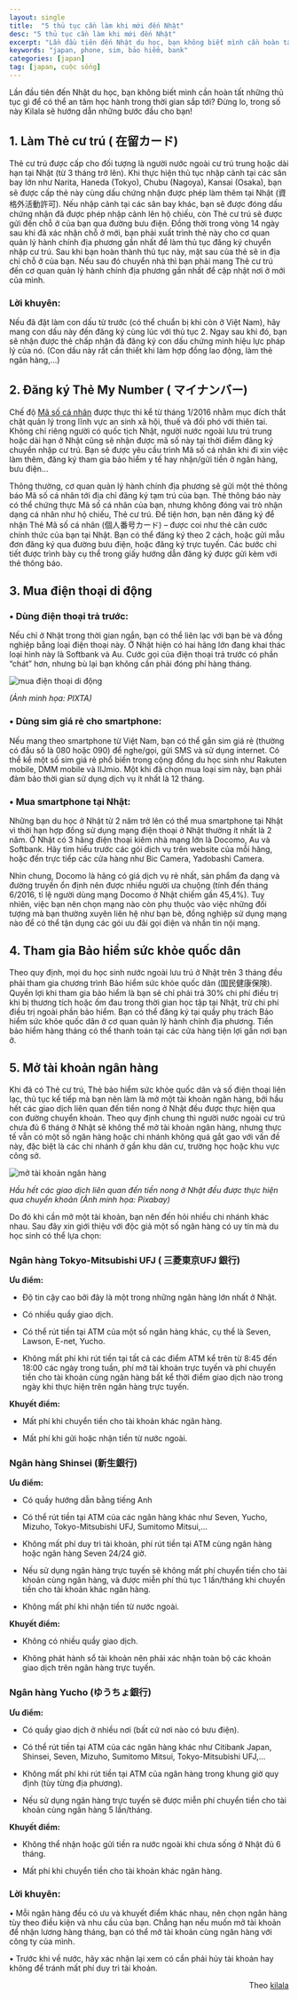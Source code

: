 ```yaml
---
layout: single
title:  "5 thủ tục cần làm khi mới đến Nhật"
desc: "5 thủ tục cần làm khi mới đến Nhật"
excerpt: "Lần đầu tiên đến Nhật du học, bạn không biết mình cần hoàn tất những thủ tục gì để có thể an tâm học hành trong thời gian sắp tới? Đừng lo, trong số này Kilala sẽ hướng dẫn những bước đầu cho bạn!"
keywords: "japan, phone, sim, bảo hiểm, bank"
categories: [japan]
tag: [japan, cuộc sống]
---
```


Lần đầu tiên đến Nhật du học, bạn không biết mình cần hoàn tất những thủ tục gì để có thể an tâm học hành trong thời gian sắp tới? Đừng lo, trong số này Kilala sẽ hướng dẫn những bước đầu cho bạn!

## 1\. Làm Thẻ cư trú ( 在留カード)

Thẻ cư trú được cấp cho đối tượng là người nước ngoài cư trú trung hoặc dài hạn tại Nhật (từ 3 tháng trở lên). Khi thực hiện thủ tục nhập cảnh tại các sân bay lớn như Narita, Haneda (Tokyo), Chubu (Nagoya), Kansai (Osaka), bạn sẽ được cấp thẻ này cùng dấu chứng nhận được phép làm thêm tại Nhật (資格外活動許可). Nếu nhập cảnh tại các sân bay khác, bạn sẽ được đóng dấu chứng nhận đã được phép nhập cảnh lên hộ chiếu, còn Thẻ cư trú sẽ được gửi đến chỗ ở của bạn qua đường bưu điện. Đồng thời trong vòng 14 ngày sau khi đã xác nhận chỗ ở mới, bạn phải xuất trình thẻ này cho cơ quan quản lý hành chính địa phương gần nhất để làm thủ tục đăng ký chuyển nhập cư trú. Sau khi bạn hoàn thành thủ tục này, mặt sau của thẻ sẽ in địa chỉ chỗ ở của bạn. Nếu sau đó chuyển nhà thì bạn phải mang Thẻ cư trú đến cơ quan quản lý hành chính địa phương gần nhất để cập nhật nơi ở mới của mình.

### Lời khuyên:

Nếu đã đặt làm con dấu từ trước (có thể chuẩn bị khi còn ở Việt Nam), hãy mang con dấu này đến đăng ký cùng lúc với thủ tục 2\. Ngay sau khi đó, bạn sẽ nhận được thẻ chấp nhận đã đăng ký con dấu chứng minh hiệu lực pháp lý của nó. (Con dấu này rất cần thiết khi làm hợp đồng lao động, làm thẻ ngân hàng,...)

## 2\. Đăng ký Thẻ My Number ( マイナンバー)

Chế độ [Mã số cá nhân](http://www.kilala.vn/du-hoc-nhat/du-hoc-sinh-tai-nhat-ban-se-bi-quan-ly-gio-lam-them.html) được thực thi kể từ tháng 1/2016 nhằm mục đích thắt chặt quản lý trong lĩnh vực an sinh xã hội, thuế và đối phó với thiên tai. Không chỉ riêng người có quốc tịch Nhật, người nước ngoài lưu trú trung hoặc dài hạn ở Nhật cũng sẽ nhận được mã số này tại thời điểm đăng ký chuyển nhập cư trú. Bạn sẽ được yêu cầu trình Mã số cá nhân khi đi xin việc làm thêm, đăng ký tham gia bảo hiểm y tế hay nhận/gửi tiền ở ngân hàng, bưu điện...

Thông thường, cơ quan quản lý hành chính địa phương sẽ gửi một thẻ thông báo Mã số cá nhân tới địa chỉ đăng ký tạm trú của bạn. Thẻ thông báo này có thể chứng thực Mã số cá nhân của bạn, nhưng không đóng vai trò nhận dạng cá nhân như hộ chiếu, Thẻ cư trú. Để tiện hơn, bạn nên đăng ký để nhận Thẻ Mã số cá nhân (個人番号カード) – được coi như thẻ căn cước chính thức của bạn tại Nhật. Bạn có thể đăng ký theo 2 cách, hoặc gửi mẫu đơn đăng ký qua đường bưu điện, hoặc đăng ký trực tuyến. Các bước chi tiết được trình bày cụ thể trong giấy hướng dẫn đăng ký được gửi kèm với thẻ thông báo.

## 3\. Mua điện thoại di động

### • Dùng điện thoại trả trước:

Nếu chỉ ở Nhật trong thời gian ngắn, bạn có thể liên lạc với bạn bè và đồng nghiệp bằng loại điện thoại này. Ở Nhật hiện có hai hãng lớn đang khai thác loại hình này là Softbank và Au. Cước gọi của điện thoại trả trước có phần “chát” hơn, nhưng bù lại bạn không cần phải đóng phí hàng tháng.

![mua điện thoại di động](/data/upload/article/2899/study%20cover.jpg "mua điện thoại di động")

_(Ảnh minh họa: PIXTA)_

### • Dùng sim giá rẻ cho smartphone:

Nếu mang theo smartphone từ Việt Nam, bạn có thể gắn sim giá rẻ (thường có đầu số là 080 hoặc 090) để nghe/gọi, gửi SMS và sử dụng internet. Có thể kể một số sim giá rẻ phổ biến trong cộng đồng du học sinh như Rakuten mobile, DMM mobile và IIJmio. Một khi đã chọn mua loại sim này, bạn phải đảm bảo thời gian sử dụng dịch vụ ít nhất là 12 tháng.

### • Mua smartphone tại Nhật:

Những bạn du học ở Nhật từ 2 năm trở lên có thể mua smartphone tại Nhật vì thời hạn hợp đồng sử dụng mạng điện thoại ở Nhật thường ít nhất là 2 năm. Ở Nhật có 3 hãng điện thoại kiêm nhà mạng lớn là Docomo, Au và Softbank. Hãy tìm hiểu trước các gói dịch vụ trên website của mỗi hãng, hoặc đến trực tiếp các cửa hàng như Bic Camera, Yadobashi Camera. 

Nhìn chung, Docomo là hãng có giá dịch vụ rẻ nhất, sản phẩm đa dạng và đường truyền ổn định nên được nhiều người ưa chuộng (tính đến tháng 6/2016, tỉ lệ người dùng mạng Docomo ở Nhật chiếm gần 45,4%). Tuy nhiên, việc bạn nên chọn mạng nào còn phụ thuộc vào việc những đối tượng mà bạn thường xuyên liên hệ như bạn bè, đồng nghiệp sử dụng mạng nào để có thể tận dụng các gói ưu đãi gọi điện và nhắn tin nội mạng.

## 4\. Tham gia Bảo hiểm sức khỏe quốc dân

Theo quy định, mọi du học sinh nước ngoài lưu trú ở Nhật trên 3 tháng đều phải tham gia chương trình Bảo hiểm sức khỏe quốc dân (国民健康保険). Quyền lợi khi tham gia bảo hiểm là bạn sẽ chỉ phải trả 30% chi phí điều trị khi bị thương tích hoặc ốm đau trong thời gian học tập tại Nhật, trừ chi phí điều trị ngoài phần bảo hiểm. Bạn có thể đăng ký tại quầy phụ trách Bảo hiểm sức khỏe quốc dân ở cơ quan quản lý hành chính địa phương. Tiền bảo hiểm hàng tháng có thể thanh toán tại các cửa hàng tiện lợi gần nơi bạn ở.  

## 5\. Mở tài khoản ngân hàng

Khi đã có Thẻ cư trú, Thẻ bảo hiểm sức khỏe quốc dân và số điện thoại liên lạc, thủ tục kế tiếp mà bạn nên làm là mở một tài khoản ngân hàng, bởi hầu hết các giao dịch liên quan đến tiền nong ở Nhật đều được thực hiện qua con đường chuyển khoản. Theo quy định chung thì người nước ngoài cư trú chưa đủ 6 tháng ở Nhật sẽ không thể mở tài khoản ngân hàng, nhưng thực tế vẫn có một số ngân hàng hoặc chi nhánh không quá gắt gao với vấn đề này, đặc biệt là các chi nhánh ở gần khu dân cư, trường học hoặc khu vực công sở. 

![mở tài khoản ngân hàng](/data/upload/article/2899/money-256319_1920.jpg "mở tài khoản ngân hàng")

_Hầu hết các giao dịch liên quan đến tiền nong ở Nhật đều được thực hiện qua chuyển khoản (Ảnh minh họa: Pixabay)_

Do đó khi cần mở một tài khoản, bạn nên đến hỏi nhiều chi nhánh khác nhau. Sau đây xin giới thiệu với độc giả một số ngân hàng có uy tín mà du học sinh có thể lựa chọn:

### Ngân hàng Tokyo-Mitsubishi UFJ ( 三菱東京UFJ 銀行)

**Ưu điểm:**

- Độ tin cậy cao bởi đây là một trong những ngân hàng lớn nhất ở Nhật.

- Có nhiều quầy giao dịch.

- Có thể rút tiền tại ATM của một số ngân hàng khác, cụ thể là Seven, Lawson, E-net, Yucho.

- Không mất phí khi rút tiền tại tất cả các điểm ATM kể trên từ 8:45 đến 18:00 các ngày trong tuần, phí mở tài khoản trực tuyến và phí chuyển tiền cho tài khoản cùng ngân hàng bất kể thời điểm giao dịch nào trong ngày khi thực hiện trên ngân hàng trực tuyến.

**Khuyết điểm:**

- Mất phí khi chuyển tiền cho tài khoản khác ngân hàng.

- Mất phí khi gửi hoặc nhận tiền từ nước ngoài.

### Ngân hàng Shinsei (新生銀行)

**Ưu điểm:**

- Có quầy hướng dẫn bằng tiếng Anh

- Có thể rút tiền tại ATM của các ngân hàng khác như Seven, Yucho, Mizuho, Tokyo-Mitsubishi UFJ, Sumitomo Mitsui,...

- Không mất phí duy trì tài khoản, phí rút tiền tại ATM cùng ngân hàng hoặc ngân hàng Seven 24/24 giờ.

- Nếu sử dụng ngân hàng trực tuyến sẽ không mất phí chuyển tiền cho tài khoản cùng ngân hàng, và được miễn phí thủ tục 1 lần/tháng khi chuyển tiền cho tài khoản khác ngân hàng.

- Không mất phí khi nhận tiền từ nước ngoài.

**Khuyết điểm:**

- Không có nhiều quầy giao dịch.

- Không phát hành sổ tài khoản nên phải xác nhận toàn bộ các khoản giao dịch trên ngân hàng trực tuyến.

### Ngân hàng Yucho (ゆうちょ銀行)

**Ưu điểm:**

- Có quầy giao dịch ở nhiều nơi (bất cứ nơi nào có bưu điện).

- Có thể rút tiền tại ATM của các ngân hàng khác như Citibank Japan, Shinsei, Seven, Mizuho, Sumitomo Mitsui, Tokyo-Mitsubishi UFJ,...

- Không mất phí khi rút tiền tại ATM của ngân hàng trong khung giờ quy định (tùy từng địa phương).

- Nếu sử dụng ngân hàng trực tuyến sẽ được miễn phí chuyển tiền cho tài khoản cùng ngân hàng 5 lần/tháng.

**Khuyết điểm:**

- Không thể nhận hoặc gửi tiền ra nước ngoài khi chưa sống ở Nhật đủ 6 tháng.

- Mất phí khi chuyển tiền cho tài khoản khác ngân hàng.

### Lời khuyên:

• Mỗi ngân hàng đều có ưu và khuyết điểm khác nhau, nên chọn ngân hàng tùy theo điều kiện và nhu cầu của bạn. Chẳng hạn nếu muốn mở tài khoản để nhận lương hàng tháng, bạn có thể mở tài khoản cùng ngân hàng với công ty của mình.

• Trước khi về nước, hãy xác nhận lại xem có cần phải hủy tài khoản hay không để tránh mất phí duy trì tài khoản.

<div style="text-align: right">Theo <a href="http://www.kilala.vn/du-hoc-nhat/5-thu-tuc-can-lam-khi-moi-den-nhat-ban.html">kilala</a></div>